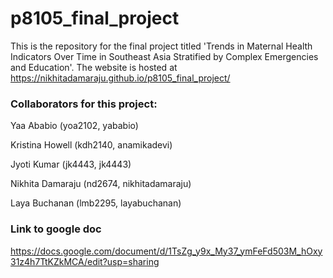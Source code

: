 # p8105_final_project

This is the repository for the final project titled 'Trends in Maternal Health Indicators Over Time in Southeast Asia Stratified by Complex Emergencies and Education'. The website is hosted at https://nikhitadamaraju.github.io/p8105_final_project/

### Collaborators for this project:

Yaa Ababio (yoa2102, yababio)

Kristina Howell (kdh2140, anamikadevi)

Jyoti Kumar (jk4443, jk4443)

Nikhita Damaraju (nd2674, nikhitadamaraju)

Laya Buchanan (lmb2295, layabuchanan)

### Link to google doc

https://docs.google.com/document/d/1TsZg_y9x_My37_ymFeFd503M_hOxy31z4h7TtKZkMCA/edit?usp=sharing
